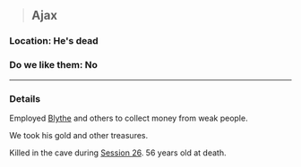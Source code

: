 >## Ajax

### Location: He's dead

### Do we like them: No

***

### Details

Employed [Blythe](Blythe.md) and others to collect money from weak people. 

We took his gold and other treasures.

Killed in the cave during [Session 26](../../../Adventure%20Log.md#Dec%2012,%202021%20-%20Session%2026). 56 years old at death.
